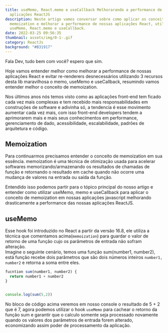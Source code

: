 ```yaml
---
title: useMemo, React.memo e useCallback Melhorarando a performance de
  aplicações ReactJS
description: Neste artigo vamos conversar sobre como aplicar os conceitos de
  memoization e melhorar a performance de nossas aplicações React, utilizando
  useMemo, React.memo e useCallback.
date: 2022-03-25 09:56:35
thumbnail: assets/img/0-1-.gif
category: ReactJs
background: "#B31917"
---
```

Fala Dev, tudo bem com você? espero que sim.

Hoje vamos entender melhor como melhorar a performance de nossas aplicações React e evitar re-renderers desnecessários utilizando 3 recursos desta lib maravilhosa o memo, useMemo e useCallback, resumindo vamos entender melhor o conceito de memoization.

Nos últimos anos nós temos visto como as aplicações front-end tem ficado cada vez mais complexas e tem recebido mais responsabilidades em construções de software e adivinha só, a tendencia é esse movimento aumentar cada vez mais, com isso front-end developers tendem a aprimorarem mais e mais seus conhecimentos em performance, gerenciamento de dado, acessibilidade, escalabilidade, padrões de arquitetura e código.

## Memoization

Para continuarmos precisamos entender o conceito de memoization em sua essência. memoization é uma técnica de otimização usada para acelerar softwares memorizando/armazenando os resultados de chamadas de função e retornando o resultado em cache quando não ocorre uma mudança de valores na entrada ou saída da função.

Entendido isso podemos partir para o tópico principal do nosso artigo e entender como utilizar useMemo, memo e useCallback para aplicar o conceito de memoization em nossas aplicações javascript melhorando drasticamente a performance das nossas aplicações ReactJS.

## useMemo

Esse hook foi introduzido no React a partir da versão 16.8, ele utiliza a técnica que comentamos acima(`memoization`) para guardar o valor de retorno de uma função cujo os parâmetros de entrada não sofram alteração.\
Imagine o seguinte cenário, temos uma função sum(number1, number2), está função recebe dois parâmetros que são dois números  inteiros `number1, number2` e retorna a soma entre eles.

```javascript
fucntion sum(number1, number2) {
  return number1 + number2
}


console.log(sum(5,2))
```

No bloco de código acima veremos em nosso console o resultado de 5 + 2 que é 7, agora podemos utilizar o hook `useMemo` para cachear o retorno da função sum e garantir que o calculo somente seja processado novamente quando os valores dos parâmetros de entrada forem alterado, economizando assim poder de processamento da aplicação.